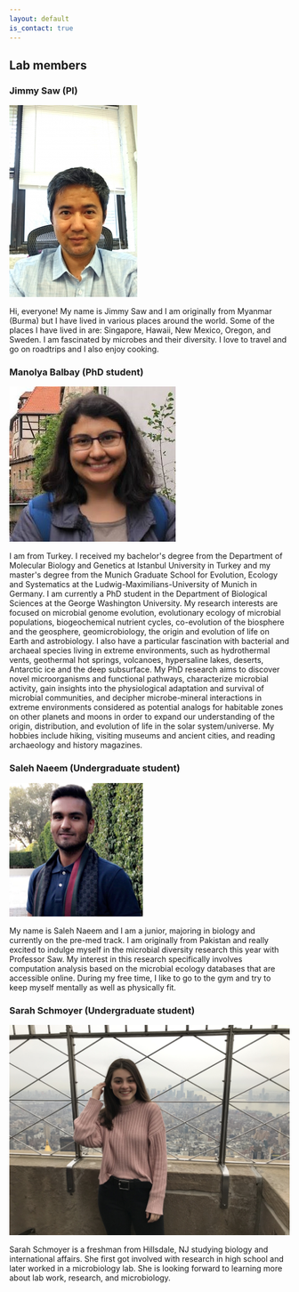 ```yaml
---
layout: default
is_contact: true
---
```


## Lab members

### Jimmy Saw (PI)

<img class="profile-picture" src="images/jimmy.jpg">

Hi, everyone! My name is Jimmy Saw and I am originally from Myanmar (Burma) but I have lived in various places around the world.
Some of the places I have lived in are: Singapore, Hawaii, New Mexico, Oregon, and Sweden. I am fascinated by microbes and their diversity.
I love to travel and go on roadtrips and I also enjoy cooking.

### Manolya Balbay (PhD student)

<img class="profile-picture" src="images/manolya.jpg">

I am from Turkey. I received my bachelor's degree from the Department of Molecular Biology and Genetics at Istanbul University in Turkey and my master's degree from the Munich Graduate School for Evolution, Ecology and Systematics at the Ludwig-Maximilians-University of Munich in Germany. I am currently a PhD student in the Department of Biological Sciences at the George Washington University. My research interests are focused on microbial genome evolution, evolutionary ecology of microbial populations, biogeochemical nutrient cycles, co-evolution of the biosphere and the geosphere, geomicrobiology, the origin and evolution of life on Earth and astrobiology. I also have a particular fascination with bacterial and archaeal species living in extreme environments, such as hydrothermal vents, geothermal hot springs, volcanoes, hypersaline lakes, deserts, Antarctic ice and the deep subsurface. My PhD research aims to discover novel microorganisms and functional pathways, characterize microbial activity, gain insights into the physiological adaptation and survival of microbial communities, and decipher microbe-mineral interactions in extreme environments considered as potential analogs for habitable zones on other planets and moons in order to expand our understanding of the origin, distribution, and evolution of life in the solar system/universe. My hobbies include hiking, visiting museums and ancient cities, and reading archaeology and history magazines.

### Saleh Naeem (Undergraduate student)

<img class="profile-picture" src="images/saleh.png">

My name is Saleh Naeem and I am a junior, majoring in biology and currently on the pre-med track. I am originally from Pakistan and really excited to indulge myself in the microbial diversity research this year with Professor Saw. My interest in this research specifically involves computation analysis based on the microbial ecology databases that are accessible online.  During my free time, I like to go to the gym and try to keep myself mentally as well as physically fit. 

### Sarah Schmoyer (Undergraduate student)

<img class="profile-picture" src="images/sarah.jpg">

Sarah Schmoyer is a freshman from Hillsdale, NJ studying biology and international affairs. She first got involved with research in high school and later worked in a microbiology lab. She is looking forward to learning more about lab work, research, and microbiology.

